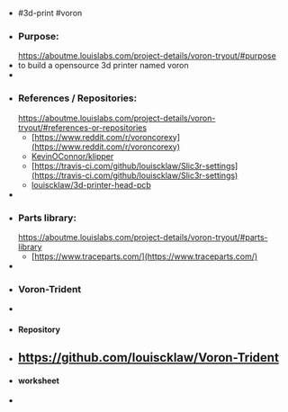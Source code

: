 - #3d-print #voron
- ### Purpose:
  https://aboutme.louislabs.com/project-details/voron-tryout/#purpose
- to build a opensource 3d printer named voron
-
- ### References / Repositories:
  https://aboutme.louislabs.com/project-details/voron-tryout/#references-or-repositories
	- [https://www.reddit.com/r/voroncorexy](https://www.reddit.com/r/voroncorexy)
	- [KevinOConnor/klipper](https://www.github.com/KevinOConnor/klipper)
	- [https://travis-ci.com/github/louiscklaw/Slic3r-settings](https://travis-ci.com/github/louiscklaw/Slic3r-settings)
	- [louiscklaw/3d-printer-head-pcb](https://www.github.com/louiscklaw/3d-printer-head-pcb)
-
- ### Parts library:
  https://aboutme.louislabs.com/project-details/voron-tryout/#parts-library
	- [https://www.traceparts.com/](https://www.traceparts.com/)
-
- ### Voron-Trident
-
- #### Repository
- https://github.com/louiscklaw/Voron-Trident
	-
- #### worksheet
-